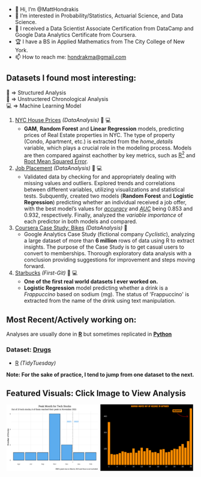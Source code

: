 - 👋 Hi, I’m @MattHondrakis
- 🧠 I’m interested in Probability/Statistics, Actuarial Science, and Data Science.
- 🌱 I received a Data Scientist Associate Certification from DataCamp and Google Data Analytics Certificate from Coursera.
- :trophy: I have a BS in Applied Mathematics from The City College of New York.
- 📫 How to reach me: hondrakma@gmail.com
   

## Datasets I found most interesting:   
🧩 => Structured Analysis     
💫 => Unstructered Chronological Analysis     
💻 => Machine Learning Model     

  1. [NYC House Prices](https://github.com/MattHondrakis/DataAnalysis/blob/main/NYC%20House%20Prices/NYCHousePrices.md) *(DataAnalysis)* 💫 💻
      *  **GAM**, **Random Forest** and **Linear Regression** models, predicting prices of Real Estate properties in NYC. The type of property (Condo, Apartment, etc.)
         is extracted from the *home_details* variable, which plays a crucial role in the modeling process. Models are then compared against eachother by key metrics,            such as <ins>R<sup>2</sup></ins> and <ins>Root Mean Squared Error</ins>.
  2. [Job Placement](https://github.com/MattHondrakis/DataAnalysis/blob/main/Masters%20Project%20Job%20Placement/Masters-Project-Fall-Placement.md) *(DataAnalysis)* 🧩 💻
      *  Validated data by checking for and appropriately dealing with missing values and outliers. Explored trends and correlations between different 
         variables, utilizing visualizations and statistical tests. Subquently, created two models (**Random Forest** and **Logistic Regression**) 
         predicting whether an individual received a job offer, with the best model’s values for <ins>*accuracy*</ins> and <ins>*AUC*</ins> being 0.853 and 0.932, respectively. Finally, 
         analyzed the *variable importance* of each predictor in both models and compared. 
  3. [Coursera Case Study: Bikes](https://github.com/MattHondrakis/DataAnalysis/blob/main/Coursera%20Case%20Study/Bikes.md) *(DataAnalysis)* 🧩
      *  Google Analytics Case Study (fictional company *Cyclistic*), analyzing a large dataset of more than **6 million** rows of data using R to extract 
         insights. 
         The purpose of the Case Study is to get casual users to convert to memberships. Thorough exploratory data analysis with a conclusion providing suggestions for            improvement and steps moving forward.
  4. [Starbucks](https://github.com/MattHondrakis/First-Git/blob/main/12-21-21/Starbucks.md) *(First-Git)* 💫 💻
      *  **One of the first real world datasets I ever worked on.**
      *  **Logistic Regression** model predicting whether a drink is a *Frappuccino* based on sodium (mg). The status of 'Frappuccino' is extracted 
         from the name of the drink using text manipulation.


## Most Recent/Actively working on: 

Analyses are usually done in <ins>**R**</ins> but sometimes replicated in <ins>**Python**</ins>

### Dataset: <ins>Drugs</ins>
   - [R](https://github.com/MattHondrakis/TidyTuesday/blob/main/2023/04-6-23/Premier-League.md) *(TidyTuesday)*

**Note: For the sake of practice, I tend to jump from one dataset to the next.**

## Featured Visuals: Click Image to View Analysis

[<img src="https://github.com/MattHondrakis/DataAnalysis/blob/main/Tech%20Stock%20Prices/Tech-Stock-Prices_files/figure-gfm/unnamed-chunk-5-1.png" width=49% height=50%>](https://github.com/MattHondrakis/DataAnalysis/blob/main/Tech%20Stock%20Prices/Tech-Stock-Prices.md) 
[<img src="https://github.com/MattHondrakis/TidyTuesday/blob/main/2022/11-01-22/Horror-Movies_files/figure-gfm/unnamed-chunk-16-1.png" width=49% height=50%>](https://github.com/MattHondrakis/TidyTuesday/blob/main/2022/11-01-22/Horror-Movies.md)
